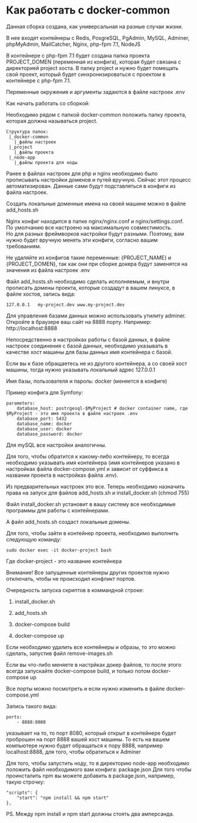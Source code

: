 # Как работать с docker-common #

Данная сборка создана, как универсальная на разные случаи жизни.

В нее входят контейнеры с Redis, PosgreSQL, PgAdmin, MySQL, Adminer, phpMyAdmin, MailCatcher, Nginx, php-fpm 7.1, NodeJS

В контейнере с php-fpm 7.1 будет создана папка проекта PROJECT_DOMEN (переменная из конфига), 
которая будет связана с директорией project хоста. В папку project и нужно будет помещать свой проект, который будет синхронизироваться 
с проектом в контейнере с php-fpm 7.1.

Переменные окружения и аргументы задаются в файле настроек .env

Как начать работать со сборкой:

Необходимо рядом с папкой docker-common положить папку проекта, которая должна называться project.
```
Структура папок:
 |_docker-common
   |_файлы настроек
 |_project
   |_файлы проекта
 |_node-app
   |_файлы проекта для ноды
```
Ранее в файлах настроек для php и nginx необходимо было прописывать настройки доменов и путей вручную. Сейчас этот процесс автоматизирован.
Данные сами будут подставляться в конфиги из файла настроек. 

Создать локальные доменные имена на своей машине можно в файле add_hosts.sh

Nginx конфиг находится в папке nginx/nginx.conf и nginx/settings.conf. По умолчанию все настроено на максимальную совместимость.  
Но для разных фреймворков настройки будут разными. Поэтому, вам нужно будет вручную менять эти конфиги, согласно вашим требованиям.

Не удаляйте из конфигов такие переменные: {PROJECT_NAME} и {PROJECT_DOMEN}, так как они при сборке докера будут заменятся на значения из 
файла настроек .env

Файл add_hosts.sh необходимо сделать исполняемым, и внутри прописать домены проекта, которые создадут в вашем линуксе, в файле хостов, запись вида: 
```
127.0.0.1   my-project.dev www.my-project.dev
```
Для управления базами данных можно использовать утилиту adminer. Откройте в браузере ваш сайт на 8888 порту. Например: http://localhost:8888

Непосредственно в настройках работы с базой данных, в файле настроек соединения с базой данных, необходимо указывать в качестве хост машины для базы данных имя контейнера с базой. 

Если вы к базе обращаетесь не из другого контейнера, а со своей хост машины, тогда нужно указывать локальный адрес 127.0.0.1

Имя базы, пользователя и пароль: docker (меняется в конфиге)

Пример конфига для Symfony:
```
parameters:
    database_host: postrgesql-$MyProject # docker container name, где $MyProject - это имя проекта в файле настроек .env  
    database_port: 5432
    database_name: docker
    database_user: docker
    database_password: docker
```
Для mySQL все настройки аналогичны.

Для того, чтобы обратится к какому-либо контейнеру, то всегда необходимо указывать имя контейнера (имя контейнеров указано в настройках файла docker-compose.yml и зависит от суффикса в названии проекта в настройках файла .env).

Из предварительных настроек это все. Теперь необходимо назначить права на запуск для файлов add_hosts.sh и install_docker.sh (chmod 755)

Файл install_docker.sh установит в вашу систему все необходимые программы для работы с контейнерами.

А файл add_hosts.sh создаст локальные домены. 

Для того, чтобы зайти в контейнер проекта, необходимо выполнить следующую команду:

```
sudo docker exec -it docker-project bash
```

Где docker-project - это название контейнера

Внимание! Все запущенные контейнеры других проектов нужно отключать, чтобы не происходил конфликт портов.

Очередность запуска скриптов в коммандной строке:

1) install_docker.sh

2) add_hosts.sh

3) docker-compose build

4) docker-compose up

Если необходимо удалить все контейнеры и образы, то это можно сделать, запустив файл remove-images.sh

Если вы что-либо меняете в настрйках докер файлов, то после этого всегда запускайте docker-compose build, и только потом docker-compose up

Все порты можно посмотреть и если нужно изменить в файле docker-compose.yml

Запись такого вида: 
````
ports:
    - 8888:8080
````    
    
указывает на то, то порт 8080, который открыт в контейнере будет проброшен на порт 8888 вашей хост машины. 
То есть на вашем компьютере нужно будет обращаться к пору 8888, например localhost:8888, для того, чтобы обратиться к Adminer     

Для того, чтобы запустить ноду, то в директорию node-app необходимо положить файл необходимого вам конфига: package.json
Для того чтобы проинсталить npm вы можете добавить в package.json, например, такую строчку:

```
"scripts": {
    "start": "npm install && npm start"
},
```

PS. Между npm install и npm start должны стоять два амперсанда.

